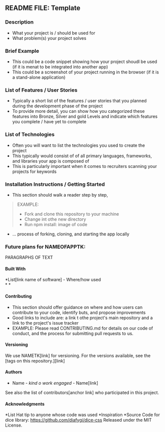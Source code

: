 ## README FILE: Template  

### Description  
* What your project is / should be used for
* What problem(s) your project solves

### Brief Example  
* This could be a code snippet showing how your project shoudl be used (if it is menat to be integrated into another app)  
* This could be a screenshot of your project running in the browser (if it is a stand-alone application)

### List of Features / User Stories 
* Typically a short list of the features / user stories that you planned during the development phase of the project
* To provide more detail, you can show how you categorized these features into Bronze, Silver and gold Levels and indicate which features you complete / have yet to complete


### List of Technologies  
* Often you will want to list the technologies you used to create the project
* This typically would consist of of all primary languages, frameworks, and libraries your app is composed of
* This is particularly important when it comes to recruiters scanning your projects for keywords

### Installation Instructions / Getting Started  
* This section should walk a reader step by step,
> EXAMPLE:
> * Fork and clone this repository to your machine
> * Change int othe new directory
> * Run npm install: 
> image of code 


* ... process of forking, cloning, and starting the app locally


### Future plans for NAMEOFAPPTK:  
PARAGRAPHS OF TEXT


#### Built With  
*List[link name of software] - Where/how used  
* 
* 

#### Contributing  
* This section should offer guidance on where and how users can contribute to your code, identify buts, and propose improvements
* Good links to include are: a link t othe project's main repository and a link to the project's issue tracker
* EXAMPLE: Please read CONTRIBUTING.md for details on our code of conduct, and the process for submitting pull requests to us.

#### Versioning  
We use NAMETK[link] for versioning. For the versions available, see the [tags on this repository.][link]

#### Authors  

* Name - _kind o work engaged_ - Name[link]

See also the list of contributors[anchor link] who participated in this project.

#### Acknowledgments  
*List Hat tip to anyone whose code was used
*Inspiration
*Source Code for dice library: https://github.com/diafygi/dice-css Released under the MIT License.